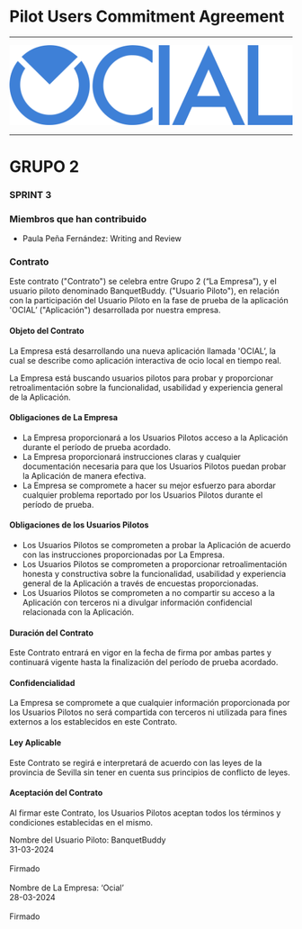 # Pilot Users Commitment Agreement
---

<MDXLayout>
  <img src="https://github.com/ispp-2324-ocial/KB/blob/main/assets/Texto_Ocial.png?raw=true" alt="Texto_Ocial" className="img-centered img-custom-height" />
</MDXLayout>

---

# GRUPO 2

### SPRINT 3

### Miembros que han contribuido

- Paula Peña Fernández: Writing and Review


### Contrato

Este contrato ("Contrato") se celebra entre Grupo 2 (“La Empresa”), y el usuario piloto denominado BanquetBuddy. ("Usuario Piloto"), en relación con la participación del Usuario Piloto en la fase de prueba de la aplicación 'OCIAL’ ("Aplicación") desarrollada por nuestra empresa.

#### Objeto del Contrato

La Empresa está desarrollando una nueva aplicación llamada 'OCIAL’, la cual se describe como aplicación interactiva de ocio local en tiempo real.

La Empresa está buscando usuarios pilotos para probar y proporcionar retroalimentación sobre la funcionalidad, usabilidad y experiencia general de la Aplicación.

#### Obligaciones de La Empresa

- La Empresa proporcionará a los Usuarios Pilotos acceso a la Aplicación durante el período de prueba acordado.
- La Empresa proporcionará instrucciones claras y cualquier documentación necesaria para que los Usuarios Pilotos puedan probar la Aplicación de manera efectiva.
- La Empresa se compromete a hacer su mejor esfuerzo para abordar cualquier problema reportado por los Usuarios Pilotos durante el período de prueba.

#### Obligaciones de los Usuarios Pilotos

- Los Usuarios Pilotos se comprometen a probar la Aplicación de acuerdo con las instrucciones proporcionadas por La Empresa.
- Los Usuarios Pilotos se comprometen a proporcionar retroalimentación honesta y constructiva sobre la funcionalidad, usabilidad y experiencia general de la Aplicación a través de encuestas proporcionadas.
- Los Usuarios Pilotos se comprometen a no compartir su acceso a la Aplicación con terceros ni a divulgar información confidencial relacionada con la Aplicación.

#### Duración del Contrato

Este Contrato entrará en vigor en la fecha de firma por ambas partes y continuará vigente hasta la finalización del período de prueba acordado.

#### Confidencialidad

La Empresa se compromete a que cualquier información proporcionada por los Usuarios Pilotos no será compartida con terceros ni utilizada para fines externos a los establecidos en este Contrato.

#### Ley Aplicable

Este Contrato se regirá e interpretará de acuerdo con las leyes de la provincia de Sevilla sin tener en cuenta sus principios de conflicto de leyes.

#### Aceptación del Contrato

Al firmar este Contrato, los Usuarios Pilotos aceptan todos los términos y condiciones establecidas en el mismo.

Nombre del Usuario Piloto: BanquetBuddy<br/>
31-03-2024<br/><br/>
Firmado<br/><br/> 
Nombre de La Empresa: ‘Ocial’<br/>
28-03-2024 <br/><br/>
Firmado